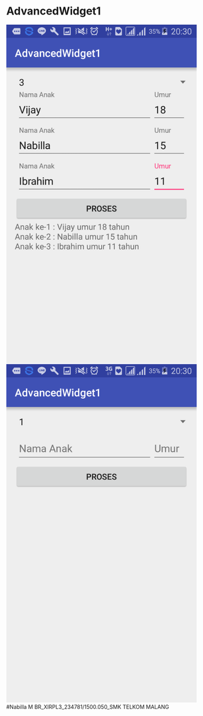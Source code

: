 # AdvancedWidget1
![Images](https://github.com/Nabillabsyrl/AdvancedWidget1/blob/master/Screenshot_2016-09-25-20-30-16.png)
![Images](https://github.com/Nabillabsyrl/AdvancedWidget1/blob/master/Screenshot_2016-09-25-20-30-25.png)
#Nabilla M BR_XIRPL3_234781/1500.050_SMK TELKOM MALANG
